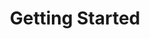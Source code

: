---
title: Getting Started
position: 1.02
content_markdown: >-
  ![API Image](/images/logo.png){: .img-responsive}


  ###### Welcome to the API documentation page

  Here's an example image
  image: ![API Image](/images/allservices_diagram.png){: .img-responsive}

  ### This API document is designed for those interested in developing for the
  platform. Throughout this document we provide you with inline examples regarding how to perform requests to the API. The cURL examples should work on most systems. Mac and Linux users typically have cURL installed already, although Windows users will likely need to install cURL.

  ### This API is still under development and is a work in progress.
  Throughout this document we provide you with inline examples regarding how to perform requests to the API. The cURL examples should work on most systems. Mac and Linux users typically have cURL installed already, although Windows users will likely need to install cURL.


  ![API Image](/images/nodes_and_rel.png){: .img-responsive}<br>Here's another
  image: ![API Image](/images/allservices_diagram.png){: .img-responsive}


  ###### This API document is designed for those interested in developing for
  the platform.


  This API is still under development and is a work in progress.
left_code_blocks:
  - code_block: |-
      {
        "error": true,
        "message": "error message here"
      }
    title: Response
    language: json
    right_code_blocks:
  - code_block: "{\r\n  \"error\": true,\r\n  \"message\": \"error message here\"\r\n}\r\n\r\n{\r\n    \"message\": \"Internal Server Error\",\r\n    \"request-id\": \"4f6bfd02-e367-4a61-90c7-832d0226dd8c\"\r\n}"
    title: Error Examples
    language: json
right_code_blocks:
  - code_block: |-


      {
        "id": 3,
        "status": "deleted"
      }
    title: Test for image
    language: json
  - code_block: |-


      {
        "error": true,
        "message": "Book doesn't exist"
      }
      ![API Image](/images/logo.png){:class="img-responsive"} 
    title: Error
    language: json
  - code_block: |-


      Here's another one
    title: Another one
    language: json
---